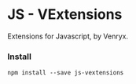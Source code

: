 # JS - VExtensions

Extensions for Javascript, by Venryx.

### Install

```
npm install --save js-vextensions
```
